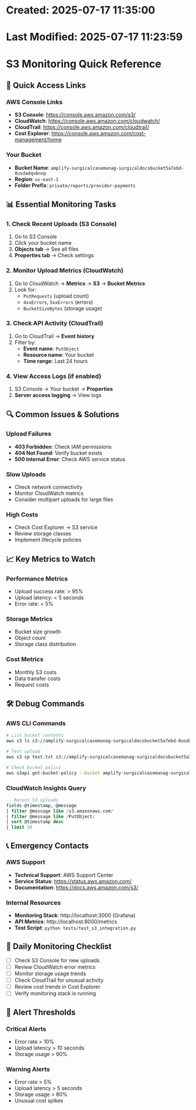# Created: 2025-07-17 11:35:00
# Last Modified: 2025-07-17 11:23:59

# S3 Monitoring Quick Reference

## 🚀 Quick Access Links

### **AWS Console Links**
- **S3 Console**: https://console.aws.amazon.com/s3/
- **CloudWatch**: https://console.aws.amazon.com/cloudwatch/
- **CloudTrail**: https://console.aws.amazon.com/cloudtrail/
- **Cost Explorer**: https://console.aws.amazon.com/cost-management/home

### **Your Bucket**
- **Bucket Name**: `amplify-surgicalcasemanag-surgicaldocsbucket5a7ebd-8usdadqv6nnp`
- **Region**: `us-east-1`
- **Folder Prefix**: `private/reports/provider-payments`

## 📊 Essential Monitoring Tasks

### **1. Check Recent Uploads (S3 Console)**
1. Go to S3 Console
2. Click your bucket name
3. **Objects tab** → See all files
4. **Properties tab** → Check settings

### **2. Monitor Upload Metrics (CloudWatch)**
1. Go to CloudWatch → **Metrics** → **S3** → **Bucket Metrics**
2. Look for:
   - `PutRequests` (upload count)
   - `4xxErrors`, `5xxErrors` (errors)
   - `BucketSizeBytes` (storage usage)

### **3. Check API Activity (CloudTrail)**
1. Go to CloudTrail → **Event history**
2. Filter by:
   - **Event name**: `PutObject`
   - **Resource name**: Your bucket
   - **Time range**: Last 24 hours

### **4. View Access Logs (if enabled)**
1. S3 Console → Your bucket → **Properties**
2. **Server access logging** → View logs

## 🔍 Common Issues & Solutions

### **Upload Failures**
- **403 Forbidden**: Check IAM permissions
- **404 Not Found**: Verify bucket exists
- **500 Internal Error**: Check AWS service status

### **Slow Uploads**
- Check network connectivity
- Monitor CloudWatch metrics
- Consider multipart uploads for large files

### **High Costs**
- Check Cost Explorer → S3 service
- Review storage classes
- Implement lifecycle policies

## 📈 Key Metrics to Watch

### **Performance Metrics**
- Upload success rate: > 95%
- Upload latency: < 5 seconds
- Error rate: < 5%

### **Storage Metrics**
- Bucket size growth
- Object count
- Storage class distribution

### **Cost Metrics**
- Monthly S3 costs
- Data transfer costs
- Request costs

## 🛠️ Debug Commands

### **AWS CLI Commands**
```bash
# List bucket contents
aws s3 ls s3://amplify-surgicalcasemanag-surgicaldocsbucket5a7ebd-8usdadqv6nnp/

# Test upload
aws s3 cp test.txt s3://amplify-surgicalcasemanag-surgicaldocsbucket5a7ebd-8usdadqv6nnp/test.txt

# Check bucket policy
aws s3api get-bucket-policy --bucket amplify-surgicalcasemanag-surgicaldocsbucket5a7ebd-8usdadqv6nnp
```

### **CloudWatch Insights Query**
```sql
-- Recent S3 uploads
fields @timestamp, @message
| filter @message like /s3.amazonaws.com/
| filter @message like /PutObject/
| sort @timestamp desc
| limit 50
```

## 📞 Emergency Contacts

### **AWS Support**
- **Technical Support**: AWS Support Center
- **Service Status**: https://status.aws.amazon.com/
- **Documentation**: https://docs.aws.amazon.com/s3/

### **Internal Resources**
- **Monitoring Stack**: http://localhost:3000 (Grafana)
- **API Metrics**: http://localhost:8000/metrics
- **Test Script**: `python tests/test_s3_integration.py`

## 🎯 Daily Monitoring Checklist

- [ ] Check S3 Console for new uploads
- [ ] Review CloudWatch error metrics
- [ ] Monitor storage usage trends
- [ ] Check CloudTrail for unusual activity
- [ ] Review cost trends in Cost Explorer
- [ ] Verify monitoring stack is running

## 🚨 Alert Thresholds

### **Critical Alerts**
- Error rate > 10%
- Upload latency > 10 seconds
- Storage usage > 90%

### **Warning Alerts**
- Error rate > 5%
- Upload latency > 5 seconds
- Storage usage > 80%
- Unusual cost spikes 